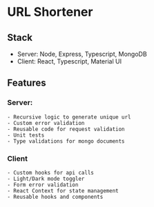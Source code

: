 # URL Shortener

## Stack 

- Server: Node, Express, Typescript, MongoDB 
- Client: React, Typescript, Material UI

## Features 

### Server:
	- Recursive logic to generate unique url
	- Custom error validation 
	- Reusable code for request validation
	- Unit tests 
	- Type validations for mongo documents 

### Client 
	- Custom hooks for api calls 
	- Light/Dark mode toggler 
	- Form error validation
	- React Context for state management
	- Reusable hooks and components 
